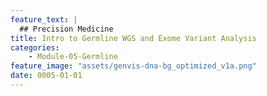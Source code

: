 ```yaml
---
feature_text: |
  ## Precision Medicine
title: Intro to Germline WGS and Exome Variant Analysis
categories:
    - Module-05-Germline
feature_image: "assets/genvis-dna-bg_optimized_v1a.png"
date: 0005-01-01
---
```


